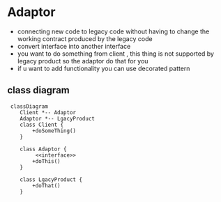 # Adaptor
- connecting new code to legacy code without having to change the working contract produced by the legacy code 
- convert interface into another interface
- you want to do something from client , this thing is not supported by legacy product so the adaptor do that for you 
- if u want to add functionality you can use decorated pattern 

## class diagram

```mermaid
 classDiagram
    Client *-- Adaptor
    Adaptor *-- LgacyProduct
    class Client {
        +doSomeThing()
    }
    
    class Adaptor {
         <<interface>>
        +doThis()
    }
    
    class LgacyProduct {
        +doThat()
    } 
    
```
